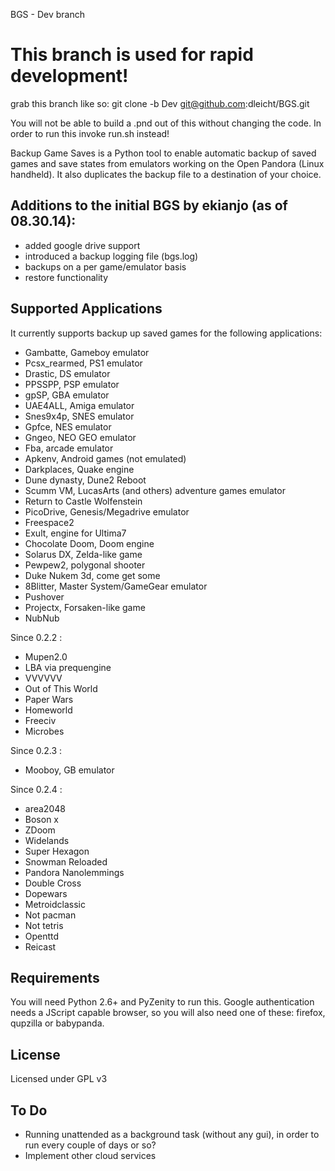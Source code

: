 BGS - Dev branch

This branch is used for rapid development!
===

grab this branch like so:
git clone -b Dev git@github.com:dleicht/BGS.git

You will not be able to build a .pnd out of this without changing the code.
In order to run this invoke run.sh instead!


Backup Game Saves is a Python tool to enable automatic backup of saved games and save states from emulators working on the Open Pandora (Linux handheld). It also duplicates the backup file to a destination of your choice.

Additions to the initial BGS by ekianjo (as of 08.30.14):
---

- added google drive support
- introduced a backup logging file (bgs.log)
- backups on a per game/emulator basis
- restore functionality

Supported Applications
----------------------
It currently supports backup up saved games for the following applications: 

- Gambatte, Gameboy emulator
- Pcsx_rearmed, PS1 emulator
- Drastic, DS emulator
- PPSSPP, PSP emulator
- gpSP, GBA emulator
- UAE4ALL, Amiga emulator
- Snes9x4p, SNES emulator
- Gpfce, NES emulator
- Gngeo, NEO GEO emulator
- Fba, arcade emulator
- Apkenv, Android games (not emulated)
- Darkplaces, Quake engine
- Dune dynasty, Dune2 Reboot
- Scumm VM, LucasArts (and others) adventure games emulator
- Return to Castle Wolfenstein
- PicoDrive, Genesis/Megadrive emulator
- Freespace2
- Exult, engine for Ultima7
- Chocolate Doom, Doom engine
- Solarus DX, Zelda-like game
- Pewpew2, polygonal shooter
- Duke Nukem 3d, come get some
- 8Blitter, Master System/GameGear emulator
- Pushover
- Projectx, Forsaken-like game	
- NubNub	

Since 0.2.2 :
- Mupen2.0
- LBA via prequengine
- VVVVVV
- Out of This World
- Paper Wars
- Homeworld
- Freeciv
- Microbes

Since 0.2.3 : 
- Mooboy, GB emulator

Since 0.2.4 : 	
- area2048
- Boson x
- ZDoom
- Widelands
- Super Hexagon
- Snowman Reloaded
- Pandora Nanolemmings
- Double Cross
- Dopewars
- Metroidclassic
- Not pacman
- Not tetris
- Openttd
- Reicast	

Requirements
------------

You will need Python 2.6+ and PyZenity to run this.
Google authentication needs a JScript capable browser, so you will also need one of these: firefox, qupzilla or babypanda.

License
-------

Licensed under GPL v3

To Do
-----

- Running unattended as a background task (without any gui), in order to run every couple of days or so?
- Implement other cloud services